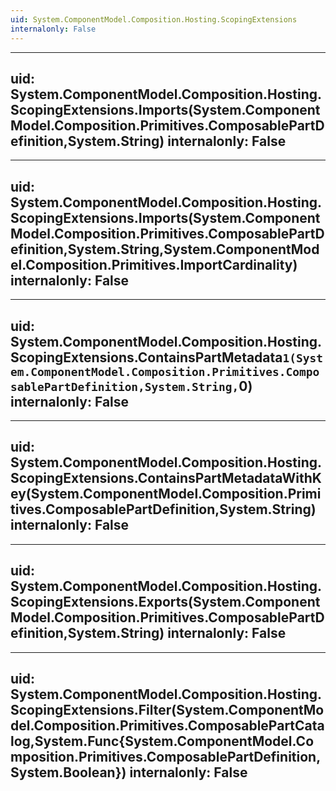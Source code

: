 ```yaml
---
uid: System.ComponentModel.Composition.Hosting.ScopingExtensions
internalonly: False
---
```


---
uid: System.ComponentModel.Composition.Hosting.ScopingExtensions.Imports(System.ComponentModel.Composition.Primitives.ComposablePartDefinition,System.String)
internalonly: False
---

---
uid: System.ComponentModel.Composition.Hosting.ScopingExtensions.Imports(System.ComponentModel.Composition.Primitives.ComposablePartDefinition,System.String,System.ComponentModel.Composition.Primitives.ImportCardinality)
internalonly: False
---

---
uid: System.ComponentModel.Composition.Hosting.ScopingExtensions.ContainsPartMetadata``1(System.ComponentModel.Composition.Primitives.ComposablePartDefinition,System.String,``0)
internalonly: False
---

---
uid: System.ComponentModel.Composition.Hosting.ScopingExtensions.ContainsPartMetadataWithKey(System.ComponentModel.Composition.Primitives.ComposablePartDefinition,System.String)
internalonly: False
---

---
uid: System.ComponentModel.Composition.Hosting.ScopingExtensions.Exports(System.ComponentModel.Composition.Primitives.ComposablePartDefinition,System.String)
internalonly: False
---

---
uid: System.ComponentModel.Composition.Hosting.ScopingExtensions.Filter(System.ComponentModel.Composition.Primitives.ComposablePartCatalog,System.Func{System.ComponentModel.Composition.Primitives.ComposablePartDefinition,System.Boolean})
internalonly: False
---
